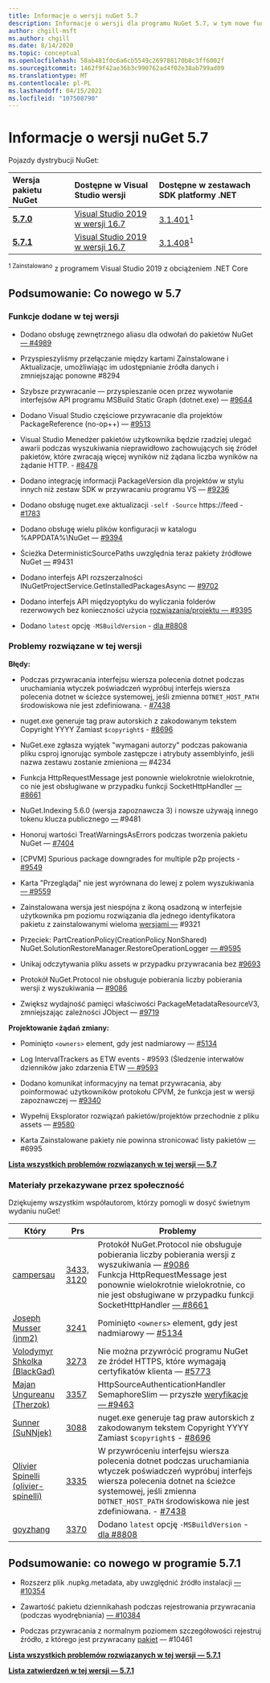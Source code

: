 ```yaml
---
title: Informacje o wersji nuGet 5.7
description: Informacje o wersji dla programu NuGet 5.7, w tym nowe funkcje, poprawki błędów i dcr.
author: chgill-msft
ms.author: chgill
ms.date: 8/14/2020
ms.topic: conceptual
ms.openlocfilehash: 58ab481f0c6a6cb5549c269788170b8c3ff6002f
ms.sourcegitcommit: 1462f9f42ae36b3c990762ad4f02e38ab799ad09
ms.translationtype: MT
ms.contentlocale: pl-PL
ms.lasthandoff: 04/15/2021
ms.locfileid: "107508790"
---
```

# <a name="nuget-57-release-notes"></a>Informacje o wersji nuGet 5.7

Pojazdy dystrybucji NuGet:

| Wersja pakietu NuGet | Dostępne w Visual Studio wersji | Dostępne w zestawach SDK platformy .NET |
|:---|:---|:---|
| [**5.7.0**](https://nuget.org/downloads) | [Visual Studio 2019 w wersji 16.7](https://visualstudio.microsoft.com/downloads/) | [3.1.401](https://dotnet.microsoft.com/download/dotnet-core/3.1)<sup>1</sup> |
| [**5.7.1**](https://nuget.org/downloads) | [Visual Studio 2019 w wersji 16.7](https://visualstudio.microsoft.com/downloads/) | [3.1.408](https://dotnet.microsoft.com/download/dotnet-core/3.1)<sup>1</sup> |

<sup>1 Zainstalowano</sup> z programem Visual Studio 2019 z obciążeniem .NET Core

## <a name="summary-whats-new-in-57"></a>Podsumowanie: Co nowego w 5.7

### <a name="features-added-in-this-release"></a>Funkcje dodane w tej wersji

* Dodano obsługę zewnętrznego aliasu dla odwołań do pakietów NuGet [— #4989](https://github.com/NuGet/Home/issues/4989)

* Przyspieszyliśmy przełączanie między kartami Zainstalowane i Aktualizacje, umożliwiając im udostępnianie źródła [](https://github.com/NuGet/Home/issues/8294) danych i zmniejszając ponowne #8294

* Szybsze przywracanie — przyspieszanie ocen przez wywołanie interfejsów API programu MSBuild Static Graph (dotnet.exe) — [#9644](https://github.com/NuGet/Home/issues/9644)

* Dodano Visual Studio częściowe przywracanie dla projektów PackageReference (no-op++) — [#9513](https://github.com/NuGet/Home/issues/9513)

* Visual Studio Menedżer pakietów użytkownika będzie rzadziej ulegać awarii podczas wyszukiwania nieprawidłowo zachowujących się źródeł pakietów, które zwracają więcej wyników niż żądana liczba wyników na żądanie HTTP. - [#8478](https://github.com/NuGet/Home/issues/8478)

* Dodano integrację informacji PackageVersion dla projektów w stylu innych niż zestaw SDK w przywracaniu programu VS — [#9236](https://github.com/NuGet/Home/issues/9236)

* Dodano obsługę nuget.exe aktualizacji `-self -Source` https://feed  -  [#1783](https://github.com/NuGet/Home/issues/1783)

* Dodano obsługę wielu plików konfiguracji w katalogu %APPDATA%\NuGet — [#9394](https://github.com/NuGet/Home/issues/9394)

* Ścieżka DeterministicSourcePaths uwzględnia teraz pakiety źródłowe NuGet [—](https://github.com/NuGet/Home/issues/9431) #9431

* Dodano interfejs API rozszerzalności INuGetProjectService.GetInstalledPackagesAsync — [#9702](https://github.com/NuGet/Home/issues/9702)

* Dodano interfejs API międzyoptyku do wyliczania folderów rezerwowych bez konieczności użycia [rozwiązania/projektu — #9395](https://github.com/NuGet/Home/issues/9395)

* Dodano `latest` opcję `-MSBuildVersion`  -  [dla #8808](https://github.com/NuGet/Home/issues/8808)

### <a name="issues-fixed-in-this-release"></a>Problemy rozwiązane w tej wersji

**Błędy:**

* Podczas przywracania interfejsu wiersza polecenia dotnet podczas uruchamiania wtyczek poświadczeń wypróbuj interfejs wiersza polecenia dotnet w ścieżce systemowej, jeśli zmienna `DOTNET_HOST_PATH`  środowiskowa nie jest zdefiniowana. - [#7438](https://github.com/NuGet/Home/issues/7438)

* nuget.exe generuje tag praw autorskich z zakodowanym tekstem Copyright YYYY Zamiast `$copyright$`  -  [#8696](https://github.com/NuGet/Home/issues/8696)

* NuGet.exe zgłasza wyjątek "wymagani autorzy" podczas pakowania pliku csproj ignorując symbole zastępcze i atrybuty assemblyinfo, jeśli nazwa zestawu zostanie zmieniona [—](https://github.com/NuGet/Home/issues/4234) #4234

* Funkcja HttpRequestMessage jest ponownie wielokrotnie wielokrotnie, co nie jest obsługiwane w przypadku funkcji SocketHttpHandler [— #8661](https://github.com/NuGet/Home/issues/8661)

* NuGet.Indexing 5.6.0 (wersja zapoznawcza 3) i nowsze używają innego tokenu klucza publicznego [—](https://github.com/NuGet/Home/issues/9481) #9481

* Honoruj wartości TreatWarningsAsErrors podczas tworzenia pakietu NuGet — [#7404](https://github.com/NuGet/Home/issues/7404)

* [CPVM] Spurious package downgrades for multiple p2p projects - [#9549](https://github.com/NuGet/Home/issues/9549)

* Karta "Przeglądaj" nie jest wyrównana do lewej z polem wyszukiwania [— #9559](https://github.com/NuGet/Home/issues/9559)

* Zainstalowana wersja jest niespójna z ikoną osadzoną w interfejsie użytkownika pm poziomu rozwiązania dla jednego identyfikatora pakietu z zainstalowanymi wieloma [wersjami —](https://github.com/NuGet/Home/issues/9321) #9321

* Przeciek: PartCreationPolicy(CreationPolicy.NonShared) NuGet.SolutionRestoreManager.RestoreOperationLogger [— #9595](https://github.com/NuGet/Home/issues/9595)

* Unikaj odczytywania pliku assets w przypadku przywracania bez [#9693](https://github.com/NuGet/Home/issues/9693)

* Protokół NuGet.Protocol nie obsługuje pobierania liczby pobierania wersji z wyszukiwania — [#9086](https://github.com/NuGet/Home/issues/9086)

* Zwiększ wydajność pamięci właściwości PackageMetadataResourceV3, zmniejszając zależności JObject — [#9719](https://github.com/NuGet/Home/issues/9719)

**Projektowanie żądań zmiany:**

* Pominięto `<owners>` element, gdy jest nadmiarowy — [#5134](https://github.com/NuGet/Home/issues/5134)

* Log IntervalTrackers as ETW events - #9593 (Śledzenie interwałów dzienników jako zdarzenia ETW [— #9593](https://github.com/NuGet/Home/issues/9593)

* Dodano komunikat informacyjny na temat przywracania, aby poinformować użytkowników protokołu CPVM, że funkcja jest w wersji zapoznawczej — [#9340](https://github.com/NuGet/Home/issues/9340)

* Wypełnij Eksplorator rozwiązań pakietów/projektów przechodnie z pliku assets — [#9580](https://github.com/NuGet/Home/issues/9580)

* Karta Zainstalowane pakiety nie powinna stronicować listy pakietów [—](https://github.com/NuGet/Home/issues/6995) #6995

**[Lista wszystkich problemów rozwiązanych w tej wersji — 5.7](https://app.zenhub.com/workspaces/nuget-client-team-55aec9a240305cf007585881/reports/release?release=5ea77f51ab1a972297db2e92)**

### <a name="community-contributions"></a>Materiały przekazywane przez społeczność

Dziękujemy wszystkim współautorom, którzy pomogli w dosyć świetnym wydaniu nuGet!

|Który|Prs|Problemy|
|----|----|----|
|[campersau](https://github.com/campersau)|[3433,](https://github.com/NuGet/NuGet.Client/pull/3433) [3120](https://github.com/NuGet/NuGet.Client/pull/3120)|Protokół NuGet.Protocol nie obsługuje pobierania liczby pobierania wersji z wyszukiwania — [#9086](https://github.com/NuGet/Home/issues/9086) </br>Funkcja HttpRequestMessage jest ponownie wielokrotnie wielokrotnie, co nie jest obsługiwane w przypadku funkcji SocketHttpHandler [— #8661](https://github.com/NuGet/Home/issues/8661)|
|[Joseph Musser (jnm2)](https://github.com/jnm2)|[3241](https://github.com/NuGet/NuGet.Client/pull/3241)|Pominięto `<owners>` element, gdy jest nadmiarowy — [#5134](https://github.com/NuGet/Home/issues/5134)|
|[Volodymyr Shkolka (BlackGad)](https://github.com/BlackGad)|[3273](https://github.com/NuGet/NuGet.Client/pull/3273)|Nie można przywrócić programu NuGet ze źródeł HTTPS, które wymagają certyfikatów klienta — [#5773](https://github.com/NuGet/Home/issues/5773)|
|[Majan Ungureanu (Therzok)](https://github.com/Therzok)|[3357](https://github.com/NuGet/NuGet.Client/pull/3357)|HttpSourceAuthenticationHandler SemaphoreSlim — przyszłe [weryfikacje — #9463](https://github.com/NuGet/Home/issues/9463)|
|[Sunner (SuNNjek)](https://github.com/SuNNjek)|[3088](https://github.com/NuGet/NuGet.Client/pull/3088)|nuget.exe generuje tag praw autorskich z zakodowanym tekstem Copyright YYYY Zamiast `$copyright$`  -  [#8696](https://github.com/NuGet/Home/issues/8696)|
|[Olivier Spinelli (olivier-spinelli)](https://github.com/olivier-spinelli)|[3335](https://github.com/NuGet/NuGet.Client/pull/3335)|W przywróceniu interfejsu wiersza polecenia dotnet podczas uruchamiania wtyczek poświadczeń wypróbuj interfejs wiersza polecenia dotnet na ścieżce systemowej, jeśli zmienna `DOTNET_HOST_PATH`  środowiskowa nie jest zdefiniowana. - [#7438](https://github.com/NuGet/Home/issues/7438)|
|[goyzhang](https://github.com/goyzhang)|[3370](https://github.com/NuGet/NuGet.Client/pull/3370)|Dodano `latest` opcję `-MSBuildVersion`  -  [dla #8808](https://github.com/NuGet/Home/issues/8808)|

## <a name="summary-whats-new-in-571"></a>Podsumowanie: co nowego w programie 5.7.1

* Rozszerz plik .nupkg.metadata, aby uwzględnić źródło instalacji [— #10354](https://github.com/NuGet/Home/issues/10354)

* Zawartość pakietu dziennikahash podczas rejestrowania przywracania (podczas wyodrębniania) [— #10384](https://github.com/NuGet/Home/issues/10384)

* Podczas przywracania z normalnym poziomem szczegółowości rejestruj źródło, z którego jest przywracany [pakiet](https://github.com/NuGet/Home/issues/10461) — #10461

**[Lista wszystkich problemów rozwiązanych w tej wersji — 5.7.1](https://app.zenhub.com/workspaces/nuget-client-team-55aec9a240305cf007585881/reports/release?release=6075f5724f84579cc29a79ee)**

**[Lista zatwierdzeń w tej wersji — 5.7.1](https://github.com/NuGet/NuGet.Client/compare/80512866a2c127e52ce3e86fd803fff77e9b9b52...5.7.1.4)**
